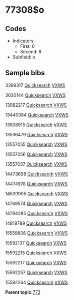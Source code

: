 # 77308$o

## Codes

-   Indicators
    -   First: 0
    -   Second: 8
-   Subfield: o

## Sample bibs

3399317 [Quicksearch](https://search.library.yale.edu/catalog/3399317) [VXWS](http://prodorbis.library.yale.edu:7014/vxws/GetHoldingsService?bibId=3399317)

3630144 [Quicksearch](https://search.library.yale.edu/catalog/3630144) [VXWS](http://prodorbis.library.yale.edu:7014/vxws/GetHoldingsService?bibId=3630144)

13082217 [Quicksearch](https://search.library.yale.edu/catalog/13082217) [VXWS](http://prodorbis.library.yale.edu:7014/vxws/GetHoldingsService?bibId=13082217)

13440084 [Quicksearch](https://search.library.yale.edu/catalog/13440084) [VXWS](http://prodorbis.library.yale.edu:7014/vxws/GetHoldingsService?bibId=13440084)

13508915 [Quicksearch](https://search.library.yale.edu/catalog/13508915) [VXWS](http://prodorbis.library.yale.edu:7014/vxws/GetHoldingsService?bibId=13508915)

13536479 [Quicksearch](https://search.library.yale.edu/catalog/13536479) [VXWS](http://prodorbis.library.yale.edu:7014/vxws/GetHoldingsService?bibId=13536479)

13557055 [Quicksearch](https://search.library.yale.edu/catalog/13557055) [VXWS](http://prodorbis.library.yale.edu:7014/vxws/GetHoldingsService?bibId=13557055)

13557056 [Quicksearch](https://search.library.yale.edu/catalog/13557056) [VXWS](http://prodorbis.library.yale.edu:7014/vxws/GetHoldingsService?bibId=13557056)

13557057 [Quicksearch](https://search.library.yale.edu/catalog/13557057) [VXWS](http://prodorbis.library.yale.edu:7014/vxws/GetHoldingsService?bibId=13557057)

14473698 [Quicksearch](https://search.library.yale.edu/catalog/14473698) [VXWS](http://prodorbis.library.yale.edu:7014/vxws/GetHoldingsService?bibId=14473698)

14474978 [Quicksearch](https://search.library.yale.edu/catalog/14474978) [VXWS](http://prodorbis.library.yale.edu:7014/vxws/GetHoldingsService?bibId=14474978)

14530905 [Quicksearch](https://search.library.yale.edu/catalog/14530905) [VXWS](http://prodorbis.library.yale.edu:7014/vxws/GetHoldingsService?bibId=14530905)

14769574 [Quicksearch](https://search.library.yale.edu/catalog/14769574) [VXWS](http://prodorbis.library.yale.edu:7014/vxws/GetHoldingsService?bibId=14769574)

14794285 [Quicksearch](https://search.library.yale.edu/catalog/14794285) [VXWS](http://prodorbis.library.yale.edu:7014/vxws/GetHoldingsService?bibId=14794285)

14819789 [Quicksearch](https://search.library.yale.edu/catalog/14819789) [VXWS](http://prodorbis.library.yale.edu:7014/vxws/GetHoldingsService?bibId=14819789)

15559806 [Quicksearch](https://search.library.yale.edu/catalog/15559806) [VXWS](http://prodorbis.library.yale.edu:7014/vxws/GetHoldingsService?bibId=15559806)

15592137 [Quicksearch](https://search.library.yale.edu/catalog/15592137) [VXWS](http://prodorbis.library.yale.edu:7014/vxws/GetHoldingsService?bibId=15592137)

15592215 [Quicksearch](https://search.library.yale.edu/catalog/15592215) [VXWS](http://prodorbis.library.yale.edu:7014/vxws/GetHoldingsService?bibId=15592215)

15592217 [Quicksearch](https://search.library.yale.edu/catalog/15592217) [VXWS](http://prodorbis.library.yale.edu:7014/vxws/GetHoldingsService?bibId=15592217)

15592257 [Quicksearch](https://search.library.yale.edu/catalog/15592257) [VXWS](http://prodorbis.library.yale.edu:7014/vxws/GetHoldingsService?bibId=15592257)

15592264 [Quicksearch](https://search.library.yale.edu/catalog/15592264) [VXWS](http://prodorbis.library.yale.edu:7014/vxws/GetHoldingsService?bibId=15592264)

**Parent topic:**[773](../../tags/773/773.md)

